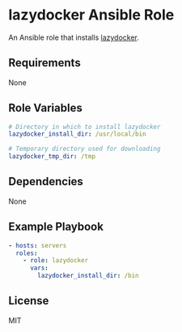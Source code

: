 lazydocker Ansible Role
=======================

An Ansible role that installs [lazydocker](https://github.com/jesseduffield/lazydocker).

Requirements
------------

None

Role Variables
--------------

```yaml
# Directory in which to install lazydocker
lazydocker_install_dir: /usr/local/bin

# Temporary directory used for downloading
lazydocker_tmp_dir: /tmp
```

Dependencies
------------

None

Example Playbook
----------------

```yaml
- hosts: servers
  roles:
    - role: lazydocker
      vars:
        lazydocker_install_dir: /bin
```

License
-------

MIT
